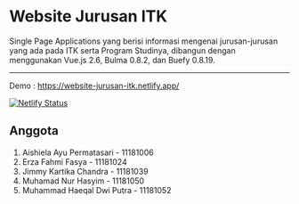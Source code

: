 # Website Jurusan ITK
Single Page Applications yang berisi informasi mengenai jurusan-jurusan yang ada pada ITK serta Program Studinya, dibangun dengan menggunakan Vue.js 2.6, Bulma 0.8.2, dan Buefy 0.8.19. 
***
Demo : https://website-jurusan-itk.netlify.app/

[![Netlify Status](https://api.netlify.com/api/v1/badges/6e715a3a-d6b8-47a0-ad6f-cf990bde7c7f/deploy-status)](https://app.netlify.com/sites/website-jurusan-itk/deploys)
## Anggota
1. Aishiela Ayu Permatasari - 11181006
2. Erza Fahmi Fasya - 11181024
3. Jimmy Kartika Chandra - 11181039
4. Muhamad Nur Hasyim - 11181050
5. Muhammad Haeqal Dwi Putra - 11181052
